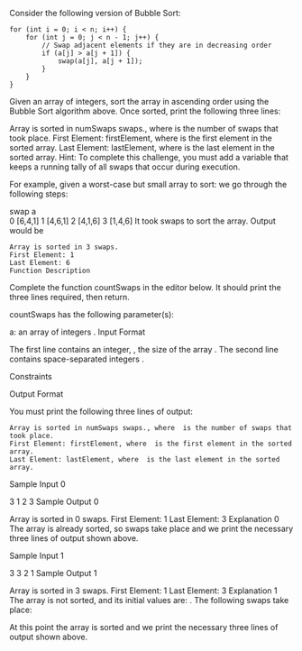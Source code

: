 Consider the following version of Bubble Sort:

```
for (int i = 0; i < n; i++) {
    for (int j = 0; j < n - 1; j++) {
        // Swap adjacent elements if they are in decreasing order
        if (a[j] > a[j + 1]) {
            swap(a[j], a[j + 1]);
        }
    }
}
```
Given an array of integers, sort the array in ascending order using the Bubble Sort algorithm above. Once sorted, print the following three lines:

Array is sorted in numSwaps swaps., where  is the number of swaps that took place.
First Element: firstElement, where  is the first element in the sorted array.
Last Element: lastElement, where  is the last element in the sorted array.
Hint: To complete this challenge, you must add a variable that keeps a running tally of all swaps that occur during execution.

For example, given a worst-case but small array to sort:  we go through the following steps:

swap    a       
0       [6,4,1]
1       [4,6,1]
2       [4,1,6]
3       [1,4,6]
It took  swaps to sort the array. Output would be
```
Array is sorted in 3 swaps.  
First Element: 1  
Last Element: 6  
Function Description
```

Complete the function countSwaps in the editor below. It should print the three lines required, then return.

countSwaps has the following parameter(s):

a: an array of integers .
Input Format

The first line contains an integer, , the size of the array .
The second line contains  space-separated integers .

Constraints

Output Format

You must print the following three lines of output:
```
Array is sorted in numSwaps swaps., where  is the number of swaps that took place.
First Element: firstElement, where  is the first element in the sorted array.
Last Element: lastElement, where  is the last element in the sorted array.
```
Sample Input 0

3
1 2 3
Sample Output 0

Array is sorted in 0 swaps.
First Element: 1
Last Element: 3
Explanation 0
The array is already sorted, so  swaps take place and we print the necessary three lines of output shown above.

Sample Input 1

3
3 2 1
Sample Output 1

Array is sorted in 3 swaps.
First Element: 1
Last Element: 3
Explanation 1
The array is not sorted, and its initial values are: . The following  swaps take place:

At this point the array is sorted and we print the necessary three lines of output shown above.